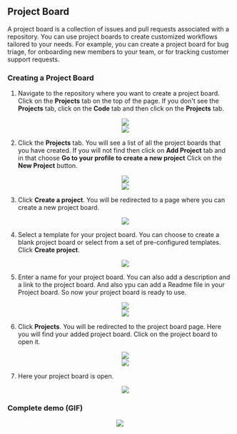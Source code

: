 ## Project Board

A project board is a collection of issues and pull requests associated with a repository. You can use project boards to create customized workflows tailored to your needs. For example, you can create a project board for bug triage, for onboarding new members to your team, or for tracking customer support requests.

### Creating a Project Board

1. Navigate to the repository where you want to create a project board. Click on the **Projects** tab on the top of the page. If you don't see the **Projects** tab, click on the **Code** tab and then click on the **Projects** tab.

   <div align="center">
     <img src="https://user-images.githubusercontent.com/94775043/193461523-5f3bf5eb-8484-4bd4-a121-2068681e7689.JPG"></img>
   </div>


    <div align="center">
     <img src="https://user-images.githubusercontent.com/94775043/193461622-28a5d3f1-0605-4355-9d9a-7944819d67e8.JPG"></img>
   </div>

2. Click the **Projects** tab. You will see a list of all the project boards that you have created. If you will not find then click on **Add Project** tab and in that choose **Go to your profile to create a new project** Click on the **New Project** button.

   <div align="center">
     <img src="https://user-images.githubusercontent.com/94775043/193461715-1df77530-b4ae-4880-8693-f9dc1da792f2.JPG"></img>
   </div>


   <div align="center">
     <img src="https://user-images.githubusercontent.com/94775043/193461752-4f29dd75-d60c-46da-9148-252a2b0dbf02.JPG"></img>
   </div>


3. Click **Create a project**. You will be redirected to a page where you can create a new project board.

   <div align="center">
     <img src="https://user-images.githubusercontent.com/94775043/193461783-031c3764-86ae-4827-af27-c6526cb12289.JPG"></img>
   </div>

4. Select a template for your project board. You can choose to create a blank project board or select from a set of pre-configured templates. Click **Create project**.

   <div align="center">
     <img src="https://user-images.githubusercontent.com/94775043/193461801-10b1dd78-56b4-46fe-8e86-ae1f798b0348.JPG"></img>
   </div>

5. Enter a name for your project board. You can also add a description and a link to the project board. And also ypu can add a Readme file in your Project board. So now your project board is ready to use.

   <div align="center">
     <img src="https://user-images.githubusercontent.com/94775043/193461816-a2c641c4-9a0e-42e0-8b62-5d436be880dd.JPG"></img>
   </div>
   
   <div align="center">
     <img src="https://user-images.githubusercontent.com/94775043/193461837-3c818467-3bd2-42cc-8620-00babbb7b36c.JPG"></img>
   </div>

6. Click **Projects**.  You will be redirected to the project board page. Here you will find your added project board. Click on the project board to open it.

   <div align="center">
     <img src="https://user-images.githubusercontent.com/94775043/193461856-ee031525-f3a8-45c8-98be-5c77013f38a2.JPG"></img>
   </div>

   <div align="center">
     <img src="https://user-images.githubusercontent.com/94775043/193461901-c962b2d1-ca77-4feb-a75b-2ade2046c1c4.JPG"></img>
   </div>

7. Here your project board is open.

    <div align="center">
     <img src="https://user-images.githubusercontent.com/94775043/193461919-e996464f-990a-423b-a773-fcbb837914bf.JPG"></img>
   </div> 

### Complete demo (GIF)
   <div align="center">
       <img src="https://user-images.githubusercontent.com/74750414/194795088-4329f7e6-0a3c-4beb-b468-43f0672d7c52.gif"></img>
   </div>
